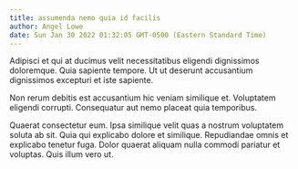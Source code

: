 ```yaml
---
title: assumenda nemo quia id facilis
author: Angel Lowe
date: Sun Jan 30 2022 01:32:05 GMT-0500 (Eastern Standard Time)
---
```

Adipisci et qui at ducimus velit necessitatibus eligendi dignissimos doloremque. Quia sapiente tempore. Ut ut deserunt accusantium dignissimos excepturi et iste sapiente.

 Non rerum debitis est accusantium hic veniam similique et. Voluptatem eligendi corrupti. Consequatur aut nemo placeat quia temporibus.

 Quaerat consectetur eum. Ipsa similique velit quas a nostrum voluptatem soluta ab sit. Quia qui explicabo dolore et similique. Repudiandae omnis et explicabo tenetur fuga. Dolor quaerat aliquam nulla commodi pariatur et voluptas. Quis illum vero ut.